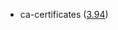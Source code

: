- ca-certificates ([3.94](https://firefox-source-docs.mozilla.org/security/nss/releases/nss_3_94.html))
